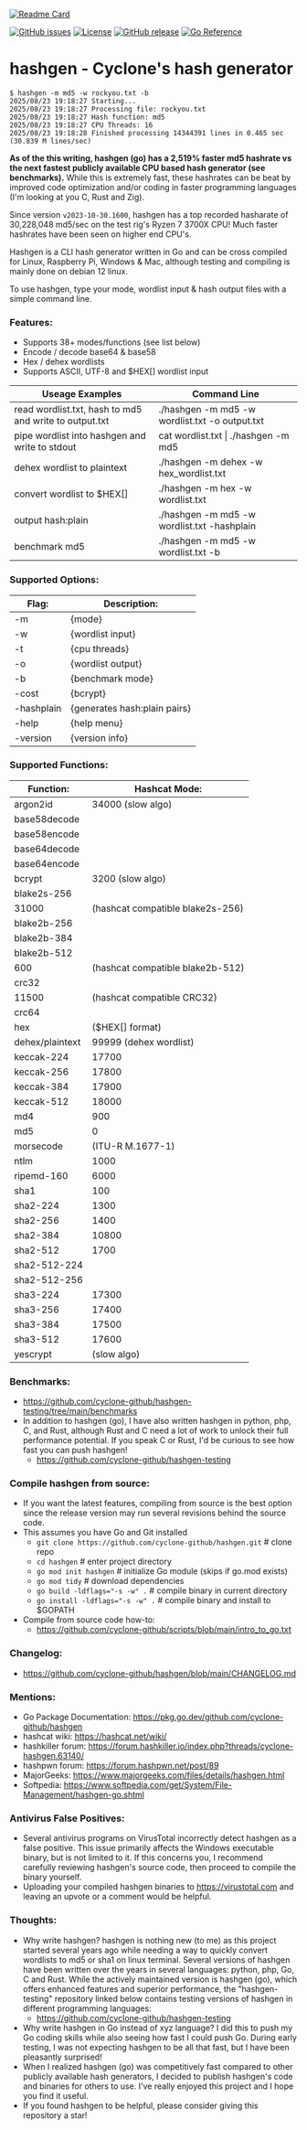 [![Readme Card](https://github-readme-stats.vercel.app/api/pin/?username=cyclone-github&repo=hashgen&theme=gruvbox)](https://github.com/cyclone-github/hashgen/)

<!-- [![Go Report Card](https://goreportcard.com/badge/github.com/cyclone-github/hashgen)](https://goreportcard.com/report/github.com/cyclone-github/hashgen) -->
[![GitHub issues](https://img.shields.io/github/issues/cyclone-github/hashgen.svg)](https://github.com/cyclone-github/hashgen/issues)
[![License](https://img.shields.io/github/license/cyclone-github/hashgen.svg)](LICENSE)
[![GitHub release](https://img.shields.io/github/release/cyclone-github/hashgen.svg)](https://github.com/cyclone-github/hashgen/releases)
[![Go Reference](https://pkg.go.dev/badge/github.com/cyclone-github/hashgen.svg)](https://pkg.go.dev/github.com/cyclone-github/hashgen)

# hashgen - Cyclone's hash generator
```
$ hashgen -m md5 -w rockyou.txt -b
2025/08/23 19:18:27 Starting...
2025/08/23 19:18:27 Processing file: rockyou.txt
2025/08/23 19:18:27 Hash function: md5
2025/08/23 19:18:27 CPU Threads: 16
2025/08/23 19:18:28 Finished processing 14344391 lines in 0.465 sec (30.839 M lines/sec)
```
**As of the this writing, hashgen (go) has a 2,519% faster md5 hashrate vs the next fastest publicly available CPU based hash generator (see benchmarks).** While this is extremely fast, these hashrates can be beat by improved code optimization and/or coding in faster programming languages (I'm looking at you C, Rust and Zig).

Since version `v2023-10-30.1600`, hashgen has a top recorded hasharate of 30,228,048 md5/sec on the test rig's Ryzen 7 3700X CPU! Much faster hashrates have been seen on higher end CPU's.

Hashgen is a CLI hash generator written in Go and can be cross compiled for Linux, Raspberry Pi, Windows & Mac, although testing and compiling is mainly done on debian 12 linux.

To use hashgen, type your mode, wordlist input & hash output files with a simple command line.

### Features:
- Supports 38+ modes/functions (see list below)
- Encode / decode base64 & base58
- Hex / dehex wordlists
- Supports ASCII, UTF-8 and $HEX[] wordlist input

| Useage Examples | Command Line |
|-----------|-----------|
| read wordlist.txt, hash to md5 and write to output.txt | ./hashgen -m md5 -w wordlist.txt -o output.txt |
| pipe wordlist into hashgen and write to stdout | cat wordlist.txt \| ./hashgen -m md5 |
| dehex wordlist to plaintext | ./hashgen -m dehex -w hex_wordlist.txt |
| convert wordlist to $HEX[] | ./hashgen -m hex -w wordlist.txt |
| output hash:plain | ./hashgen -m md5 -w wordlist.txt -hashplain |
| benchmark md5 | ./hashgen -m md5 -w wordlist.txt -b |

### Supported Options:
| Flag: | Description: |
|-----------|-----------|
| -m  | {mode} | 
| -w  | {wordlist input} |
| -t  | {cpu threads} |
| -o  | {wordlist output} |
| -b  | {benchmark mode} |
| -cost  | {bcrypt} |
| -hashplain  | {generates hash:plain pairs} |
| -help  | {help menu} |
| -version  | {version info} |

### Supported Functions:
| Function:       | Hashcat Mode: |
|-----------------|----------------|
| argon2id        | 34000 (slow algo) |
| base58decode    | |
| base58encode    | |
| base64decode    | |
| base64encode    | |
| bcrypt          | 3200 (slow algo) |
| blake2s-256     | |
| 31000           | (hashcat compatible blake2s-256) |
| blake2b-256     | |
| blake2b-384     | |
| blake2b-512     | |
| 600             | (hashcat compatible blake2b-512) |
| crc32           | |
| 11500           | (hashcat compatible CRC32) |
| crc64           | |
| hex             | ($HEX[] format) |
| dehex/plaintext | 99999 (dehex wordlist) |
| keccak-224      | 17700 |
| keccak-256      | 17800 |
| keccak-384      | 17900 |
| keccak-512      | 18000 |
| md4             | 900 |
| md5             | 0 |
| morsecode       | (ITU-R M.1677-1) |
| ntlm            | 1000 |
| ripemd-160      | 6000 |
| sha1            | 100 |
| sha2-224        | 1300 |
| sha2-256        | 1400 |
| sha2-384        | 10800 |
| sha2-512        | 1700 |
| sha2-512-224    | |
| sha2-512-256    | |
| sha3-224        | 17300 |
| sha3-256        | 17400 |
| sha3-384        | 17500 |
| sha3-512        | 17600 |
| yescrypt        | (slow algo) |

### Benchmarks:
- https://github.com/cyclone-github/hashgen-testing/tree/main/benchmarks
- In addition to hashgen (go), I have also written hashgen in python, php, C, and Rust, although Rust and C need a lot of work to unlock their full performance potential. If you speak C or Rust, I'd be curious to see how fast you can push hashgen!
  - https://github.com/cyclone-github/hashgen-testing

### Compile hashgen from source:
- If you want the latest features, compiling from source is the best option since the release version may run several revisions behind the source code.
- This assumes you have Go and Git installed
  - `git clone https://github.com/cyclone-github/hashgen.git`  # clone repo
  - `cd hashgen`                                               # enter project directory
  - `go mod init hashgen`                                      # initialize Go module (skips if go.mod exists)
  - `go mod tidy`                                              # download dependencies
  - `go build -ldflags="-s -w" .`                              # compile binary in current directory
  - `go install -ldflags="-s -w" .`                            # compile binary and install to $GOPATH
- Compile from source code how-to:
  - https://github.com/cyclone-github/scripts/blob/main/intro_to_go.txt

### Changelog:
- https://github.com/cyclone-github/hashgen/blob/main/CHANGELOG.md
 
### Mentions:
- Go Package Documentation: https://pkg.go.dev/github.com/cyclone-github/hashgen
- hashcat wiki: https://hashcat.net/wiki/
- hashkiller forum: https://forum.hashkiller.io/index.php?threads/cyclone-hashgen.63140/
- hashpwn forum: https://forum.hashpwn.net/post/89
- MajorGeeks: https://www.majorgeeks.com/files/details/hashgen.html
- Softpedia: https://www.softpedia.com/get/System/File-Management/hashgen-go.shtml

### Antivirus False Positives:
- Several antivirus programs on VirusTotal incorrectly detect hashgen as a false positive. This issue primarily affects the Windows executable binary, but is not limited to it. If this concerns you, I recommend carefully reviewing hashgen's source code, then proceed to compile the binary yourself.
- Uploading your compiled hashgen binaries to https://virustotal.com and leaving an upvote or a comment would be helpful.

### Thoughts:
- Why write hashgen? hashgen is nothing new (to me) as this project started several years ago while needing a way to quickly convert wordlists to md5 or sha1 on linux terminal. Several versions of hashgen have been written over the years in several languages: python, php, Go, C and Rust. While the actively maintained version is hashgen (go), which offers enhanced features and superior performance, the "hashgen-testing" repository linked below contains testing versions of hashgen in different programming languages:
  - https://github.com/cyclone-github/hashgen-testing
- Why write hashgen in Go instead of xyz language? I did this to push my Go coding skills while also seeing how fast I could push Go. During early testing, I was not expecting hashgen to be all that fast, but I have been pleasantly surprised!
- When I realized hashgen (go) was competitively fast compared to other publicly available hash generators, I decided to publish hashgen's code and binaries for others to use. I've really enjoyed this project and I hope you find it useful.
- If you found hashgen to be helpful, please consider giving this repository a star!
